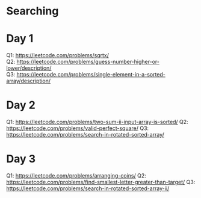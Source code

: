 # Searching 

# Day 1
Q1:     https://leetcode.com/problems/sqrtx/      
Q2:     https://leetcode.com/problems/guess-number-higher-or-lower/description/    
Q3:     https://leetcode.com/problems/single-element-in-a-sorted-array/description/

# Day 2
Q1:     https://leetcode.com/problems/two-sum-ii-input-array-is-sorted/
Q2:     https://leetcode.com/problems/valid-perfect-square/
Q3:     https://leetcode.com/problems/search-in-rotated-sorted-array/

# Day 3
Q1:     https://leetcode.com/problems/arranging-coins/
Q2:     https://leetcode.com/problems/find-smallest-letter-greater-than-target/
Q3:     https://leetcode.com/problems/search-in-rotated-sorted-array-ii/
